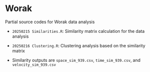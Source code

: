# Worak
Partial source codes for Worak data analysis

- `20250215 Similarities.R`: Similarity matrix calculation for the data analysis

- `20250216 Clustering.R`: Clustering analysis based on the similarity matrix

- Similarity outputs are `space_sim_939.csv`, `time_sim_939.csv`, and `velocity_sim_939.csv`